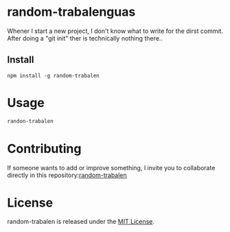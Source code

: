 # random-trabalenguas
Whener I start a new project, I don't know what to write for the dirst commit. After doing a "git init" ther is technically nothing there..

## Install
```npm
npm install -g random-trabalen
```

# Usage
```Bash
randon-trabalen
```

# Contributing
If someone wants to add or improve something, I invite you to collaborate directly in this repository:[random-trabalen](https://github.com/robert-ds/npm-random-trabalen)

# License
random-trabalen is released under the [MIT License](https://opensource.org/license/MIT).